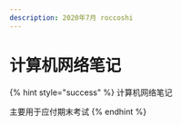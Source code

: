 ```yaml
---
description: 2020年7月 roccoshi
---
```


# 计算机网络笔记

{% hint style="success" %}
计算机网络笔记

主要用于应付期末考试
{% endhint %}





